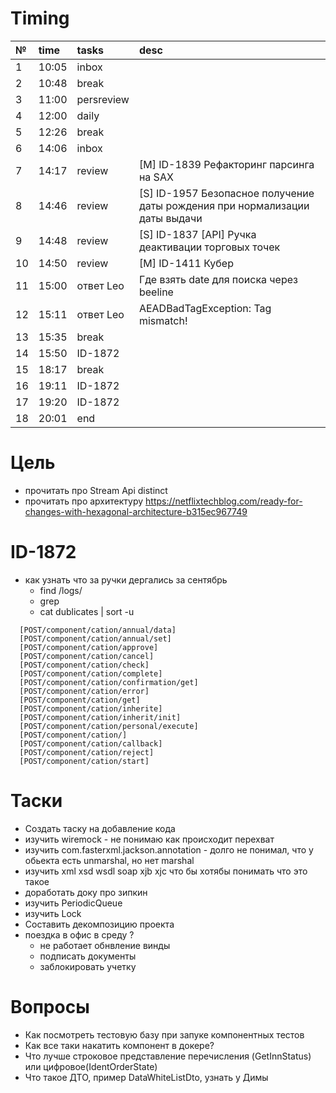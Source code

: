 # Timing

| №   | time  | tasks      | desc                                                                        |
|:----|:------|:-----------|:----------------------------------------------------------------------------|
| 1   | 10:05 | inbox      |                                                                             |
| 2   | 10:48 | break      |                                                                             |
| 3   | 11:00 | persreview |                                                                             |
| 4   | 12:00 | daily      |                                                                             |
| 5   | 12:26 | break      |                                                                             |
| 6   | 14:06 | inbox      |                                                                             |
| 7   | 14:17 | review     | [M] ID-1839 Рефакторинг парсинга на SAX                                     |
| 8   | 14:46 | review     | [S] ID-1957 Безопасное получение даты рождения при нормализации даты выдачи |
| 9   | 14:48 | review     | [S] ID-1837 [API] Ручка деактивации торговых точек                          |
| 10  | 14:50 | review     | [M] ID-1411 Кубер                                                           | 
| 11  | 15:00 | ответ Leo  | Где взять date для поиска через beeline                                     | 
| 12  | 15:11 | ответ Leo  | AEADBadTagException: Tag mismatch!                                          | 
| 13  | 15:35 | break      |                                                                             |
| 14  | 15:50 | ID-1872    |                                                                             |
| 15  | 18:17 | break      |                                                                             |
| 16  | 19:11 | ID-1872    |                                                                             |
| 17  | 19:20 | ID-1872    |                                                                             |
| 18  | 20:01 | end        |                                                                             |

# Цель
* прочитать про Stream Api distinct
* прочитать про архитектуру https://netflixtechblog.com/ready-for-changes-with-hexagonal-architecture-b315ec967749

# ID-1872
* как узнать что за ручки дергались за сентябрь
  * find /logs/
  * grep
  * cat dublicates | sort -u
```
  [POST/component/cation/annual/data]
  [POST/component/cation/annual/set]
  [POST/component/cation/approve]
  [POST/component/cation/cancel]
  [POST/component/cation/check]
  [POST/component/cation/complete]
  [POST/component/cation/confirmation/get]
  [POST/component/cation/error]
  [POST/component/cation/get]
  [POST/component/cation/inherite]
  [POST/component/cation/inherit/init]
  [POST/component/cation/personal/execute]
  [POST/component/cation/]
  [POST/component/cation/callback]
  [POST/component/cation/reject]
  [POST/component/cation/start]
```

# Таски
* Создать таску на добавление кода
* изучить wiremock - не понимаю как происходит перехват
* изучить com.fasterxml.jackson.annotation - долго не понимал, что у обьекта есть unmarshal, но нет marshal
* изучить xml xsd wsdl soap xjb xjc что бы хотябы понимать что это такое
* доработать доку про зипкин
* изучить PeriodicQueue
* изучить Lock
* Составить декомпозицию проекта
* поездка в офис в среду ?
  * не работает обнвление винды
  * подписать документы
  * заблокировать учетку

# Вопросы
* Как посмотреть тестовую базу при запуке компонентных тестов
* Как все таки накатить компонент в докере?
* Что лучше строковое представление перечисления (GetInnStatus) или цифровое(IdentOrderState)
* Что такое ДТО, пример DataWhiteListDto, узнать у Димы

